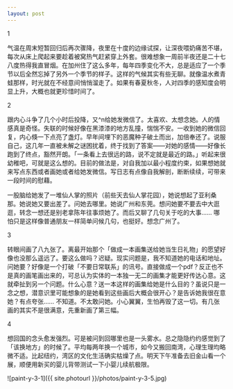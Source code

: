 ```yaml
---
layout: post
---
```


1

气温在周末短暂回归后再次骤降，夜里在十度的边缘试探，让深夜喂奶痛苦不堪，每次从床上爬起来要趁着被窝热气赶紧穿上外套。很难想象一周前半夜还是二十七八度热得我直冒烟。在加州住了这么多年，每年四季变化不大，总是适应了一个季节以后全然忘掉了另外一个季节的样子。这样的气候其实有些无聊。就像温水煮青蛙那样，时光就在不经意间悄悄溜走了。如果有春夏秋冬，人对四季的感知度会明显上升，大概也就更珍惜时间了。

2

跟内心斗争了几个小时后投降，又^n给她发微信了。太喜欢、太想念她。人的情感真是奇怪。失联的时候好像在黑漆漆的地方乱撞，惴惴不安。一收到她的微信回复，内心倏一下点亮了盏灯。早年间埋下的恶魔种子破土而出，加倍奉还了。说服自己，这几年一直被未解之谜困扰着，终于找到了答案——对她的感情——好像长跑到了终点，豁然开朗。「一条看上去很远的路，说不定就是最近的路。」听起来很幼稚吧，可就是这么想的。目前的做法是，对自我加以最小程度约束，如果想她就来写点东西或者画她或者给她发微信。写日志有点像自我解剖，断断续续，可带来一段时间的慰藉。

一股脑给她发了一堆仙人掌的照片（前些天去仙人掌花园），她说想起了亚利桑那。她说她又要出差了。问她去哪里。她说广州和东莞。想问她要不要去中大逛逛，转念一想还是别老拿陈年往事烦她了。而后又聊了几句关于吃的大事…… 哪怕只是这样像普通朋友一样简单问候几句，也挺好。想念广州了。

3

转眼间画了八九张了。离最开始那个「做成一本画集送给她当生日礼物」的愿望好像也没那么遥远了。要这么做吗？迟疑。现实问题是，我不知道她的电话和地址。问她要？好像是一个打破「不要日常联系」的讯号。直接做成一个pdf？反正也不是真的画笔画出来的，可总认为实体的一本独一无二的画集才能更好传达心意。这就牵扯到另一个问题。什么心意？送一本这样的画集给她是什么目的？虽说只是一念之想，潜意识里可能想象的是她看到这些画后大概会很开心？是告诉她我很在意她？有点夸张…… 不知道。不太敢问她。小心翼翼，生怕再毁了这一切。有几张画的其实不是很满意，先重新画了第三幅。

4

想回国的念头愈发强烈。可是被问到回哪里也是一头雾水。总之隐隐约约感觉到了「该换地方」的时候了。平均每两年换一个城市，如今又搬回南湾，心理生理均略微不适。比起纽约，湾区的文化生活确实枯燥了点。明天下午准备去旧金山看一个展，顺便用新买的婴儿背带测试一下小婴儿续航极限。

![paint-y-3-1]({{ site.photourl }}/photos/paint-y-3-5.jpg)